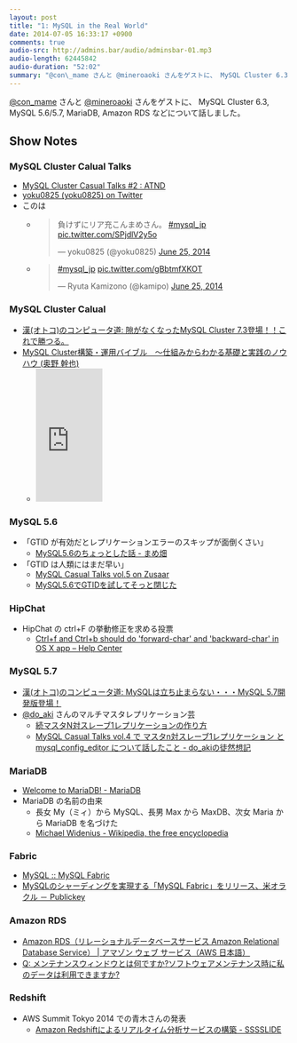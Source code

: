 ```yaml
---
layout: post
title: "1: MySQL in the Real World"
date: 2014-07-05 16:33:17 +0900
comments: true
audio-src: http://admins.bar/audio/adminsbar-01.mp3
audio-length: 62445842
audio-duration: "52:02"
summary: "@con\_mame さんと @mineroaoki さんをゲストに、 MySQL Cluster 6.3, MySQL 5.6/5.7, MariaDB, Amazon RDS などについて話しました。"
---
```


[@con\_mame](https://twitter.com/con_mame) さんと [@mineroaoki](https://twitter.com/mineroaoki) さんをゲストに、 MySQL Cluster 6.3, MySQL 5.6/5.7, MariaDB, Amazon RDS などについて話しました。
<!-- more -->
## Show Notes
### MySQL Cluster Calual Talks
- [MySQL Cluster Casual Talks #2 : ATND](http://atnd.org/events/50736)
- [yoku0825 (yoku0825) on Twitter](https://twitter.com/yoku0825)
- このは
  - <blockquote class="twitter-tweet" lang="en"><p>負けずにリア充こんまめさん。 <a href="https://twitter.com/hashtag/mysql_jp?src=hash">#mysql_jp</a> <a href="http://t.co/SPjdlV2y5o">pic.twitter.com/SPjdlV2y5o</a></p>&mdash; yoku0825 (@yoku0825) <a href="https://twitter.com/yoku0825/statuses/481751839394656256">June 25, 2014</a></blockquote>
  - <blockquote class="twitter-tweet" lang="en"><p><a href="https://twitter.com/hashtag/mysql_jp?src=hash">#mysql_jp</a> <a href="http://t.co/gBbtmfXKOT">pic.twitter.com/gBbtmfXKOT</a></p>&mdash; Ryuta Kamizono (@kamipo) <a href="https://twitter.com/kamipo/statuses/481751085015515136">June 25, 2014</a></blockquote><script async src="//platform.twitter.com/widgets.js" charset="utf-8"></script>

### MySQL Cluster Calual
- [漢(オトコ)のコンピュータ道: 隙がなくなったMySQL Cluster 7.3登場！！これで勝つる。](http://nippondanji.blogspot.jp/2013/06/mysql-cluster-73.html)
- [MySQL Cluster構築・運用バイブル　～仕組みからわかる基礎と実践のノウハウ (奥野 幹也)](http://www.amazon.co.jp/gp/product/4774150533?tag=adminsbar-22)
  - <iframe src="http://rcm-fe.amazon-adsystem.com/e/cm?lt1=_blank&bc1=000000&IS2=1&bg1=FFFFFF&fc1=000000&lc1=0000FF&t=adminsbar-22&o=9&p=8&l=as4&m=amazon&f=ifr&ref=ss_til&asins=4774150533" style="width:120px;height:240px;" scrolling="no" marginwidth="0" marginheight="0" frameborder="0"></iframe>

### MySQL 5.6
- 「GTID が有効だとレプリケーションエラーのスキップが面倒くさい」
  - [MySQL5.6のちょっとした話 - まめ畑](http://d.conma.me/entry/2013/04/23/203036)
- 「GTID は人類にはまだ早い」
  - [MySQL Casual Talks vol.5 on Zusaar](http://www.zusaar.com/event/1086003)
  - [MySQL5.6でGTIDを試してそっと閉じた](http://www.slideshare.net/Yuryu/mysql56gtid)

### HipChat
- HipChat の ctrl+F の挙動修正を求める投票
  - [Ctrl+f and Ctrl+b should do 'forward-char' and 'backward-char' in OS X app – Help Center](http://help.hipchat.com/forums/138883-suggestions-ideas/suggestions/5829588-ctrl-f-and-ctrl-b-should-do-forward-char-and-ba)

### MySQL 5.7
- [漢(オトコ)のコンピュータ道: MySQLは立ち止まらない・・・MySQL 5.7開発版登場！](http://nippondanji.blogspot.jp/2013/05/mysqlmysql-57.html)
- [@do\_aki](https://twitter.com/do_aki) さんのマルチマスタレプリケーション芸
  - [続マスタN対スレーブ1レプリケーションの作り方](http://www.slideshare.net/do_aki/n1-12603071)
  - [MySQL Casual Talks vol.4 で マスタn対スレーブ1レプリケーション と mysql\_config\_editor について話したこと - do\_akiの徒然想記](http://d.hatena.ne.jp/do_aki/20130419/1366340829)

### MariaDB
- [Welcome to MariaDB! - MariaDB](https://mariadb.org/)
- MariaDB の名前の由来
  - 長女 My（ミィ）から MySQL、長男 Max から MaxDB、次女 Maria から MariaDB を名づけた
  - [Michael Widenius - Wikipedia, the free encyclopedia](http://en.wikipedia.org/wiki/Michael_Widenius)

### Fabric
- [MySQL :: MySQL Fabric](http://www.mysql.com/products/enterprise/fabric.html)
- [MySQLのシャーディングを実現する「MySQL Fabric」をリリース、米オラクル － Publickey](http://www.publickey1.jp/blog/14/mysqlmysql_fabric.html)

### Amazon RDS
- [Amazon RDS（リレーショナルデータベースサービス Amazon Relational Database Service） | アマゾン ウェブ サービス（AWS 日本語）](http://aws.amazon.com/jp/rds/)
- [Q: メンテナンスウィンドウとは何ですか?ソフトウェアメンテナンス時に私のデータは利用できますか?](http://aws.amazon.com/jp/rds/faqs/#12)

### Redshift
- AWS Summit Tokyo 2014 での青木さんの発表
  - [Amazon Redshiftによるリアルタイム分析サービスの構築 - SSSSLIDE](http://sssslide.com/www.slideshare.net/mineroaoki/at-aws-summit-tokyo-2014)
